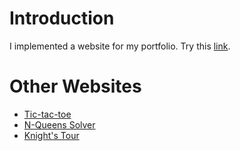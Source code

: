 # Introduction
I implemented a website for my portfolio. Try this [link](https://jihunkimcode.github.io/website/portfolio/index.html).
# Other Websites
- [Tic-tac-toe](https://jihunkimcode.github.io/website/TTT.html)
- [N-Queens Solver](https://jihunkimcode.github.io/website/N-queens/)
- [Knight's Tour](https://jihunkimcode.github.io/website/Knight-Tour/)
